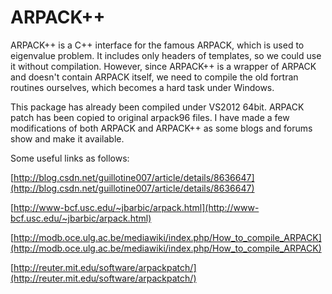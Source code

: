 ARPACK++
========

ARPACK++ is a C++ interface for the famous ARPACK, which is used to eigenvalue problem. It includes only headers of templates, so we could use it without compilation. However, since ARPACK++ is a wrapper of ARPACK and doesn't contain ARPACK itself, we need to compile the   old fortran routines ourselves, which becomes a hard task under Windows.

This package has already been compiled under VS2012 64bit. ARPACK patch has been copied to original arpack96 files. I have made a few modifications of both ARPACK and ARPACK++ as some blogs and forums show and make it available. 

Some useful links as follows:

[http://blog.csdn.net/guillotine007/article/details/8636647](http://blog.csdn.net/guillotine007/article/details/8636647)

[http://www-bcf.usc.edu/~jbarbic/arpack.html](http://www-bcf.usc.edu/~jbarbic/arpack.html)

[http://modb.oce.ulg.ac.be/mediawiki/index.php/How_to_compile_ARPACK](http://modb.oce.ulg.ac.be/mediawiki/index.php/How_to_compile_ARPACK)

[http://reuter.mit.edu/software/arpackpatch/](http://reuter.mit.edu/software/arpackpatch/)
